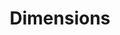 ---
bigquery: https://console.cloud.google.com/bigquery?p=covid-19-dimensions-ai&page=table&d=data&t=publications
contributors: Digital Science, https://www.digital-science.com/
cost: Free for personal, non-commercial use.
description: Dimensions contains more than 100 million publications, ranging from
  articles published in scholarly journals, books and book chapters, to preprints
  and conference proceedings. All publications are contextualized with linked data
  sets, funding, publications, patents, clinical trials, and policy documents. You
  can also view associated categories, funders, institutions, and researcher profiles.
documentation: https://docs.dimensions.ai/bigquery/index.html
last_edit: 04/09/2022, 14:41:43
location: https://www.dimensions.ai/products/free/
maintained_by: Digital Science, https://www.digital-science.com/
schema_fields:
- funding_amount
- supporting_grant_ids
- links
- authors
- established
- cpc
- legal_events
- acknowledgements
- aliases
- source_id
- open_access_categories
- subtitles
- family_count
- filing_year
- funder_org
- filing_status
- funder_orgs
- research_org_state_codes
- funding_nzd
- citation_string
- funding_cad
- categories
- metrics
- original_assignee_orgs
- date_modified
- license
- research_org_country_names
- eisbn
- priority_year
- family_id
- funder_org_acronyms
- filing_date
- investigators
- issue
- repository_url
- category_hra
- category_for
- funder_org_state_codes
- address
- citations
- concepts
- mesh_terms
- doi
- funding_gbp
- repository_id
- funding_chf
- book_series_title
- research_org_cities
- clinical_trial_ids
- original_assignee_countries
- interventions
- original_title
- abstract
- editors
- name
- resulting_publication_doi
- open_access_categories_v2
- original_assignee
- resulting_publication_ids
- priority_date
- original_abstract
- pmcid
- research_org_city_names
- journal
- mesh_headings
- altmetrics
- funder_countries
- id
- labels
- funding_cny
- granted_year
- current_assignee_countries
- acronym
- title
- wikipedia_url
- associated_publication_arxiv_id
- conference
- category_sdg
- associated_publication_pmid
- pages
- active_years
- associated_grant_ids
- registry
- repository_name
- type
- embargo_date
- start_date
- funding_usd
- organisation_details
- granted_date
- funder_org_cities
- citations_count
- conditions
- funding_jpy
- funding_details
- publication_year
- category_bra
- current_assignee
- book_title
- arxiv_id
- application_number
- phase
- funder_org_countries
- foa_number
- parent_id
- created_date
- category_icrp_ct
- funding_eur
- funding_aud
- publication_ids
- end_year
- relationships
- external_ids
- email_address
- ipcr
- gender
- date
- category_hrcs_hc
- isbn
- research_orgs
- linkout
- associated_publication_doi
- proceedings_title
- funding_currency
- category_rcdc
- date_imported_gbq
- types
- publication_date
- date_normal
- assignee_countries
- family_members_ids
- current_assignee_orgs
- category_hrcs_rac
- category_uoa
- acronyms
- research_org_countries
- date_inserted
- status
- pmid
- description
- journal_lists
- expiration_year
- year
- expiration_date
- grant_number
- cited_by_ids
- volume
- start_year
- brief_title
- publisher
- research_org_state_names
- researcher_ids
- date_print
- jurisdiction
- end_date
- legal_status
- category_icrp_cso
- assignee_orgs
- date_online
- kind
- inventor_names
- associated_publication_id
- language
- reference_ids
- patent_ids
shortname: dimensions
tags:
- scholarly literature
- patents
- funding
- clinical trials
- academic profiles
terms_of_use: 'Use of both the Dimensions COVID-19 dataset and full Dimensions dataset
  are subject to the Dimensions Terms of use: https://www.dimensions.ai/policies-terms-legal '
title: Dimensions
uuid: dcff88bd-fe6b-4fdb-8159-809bf9d7bc1c
---